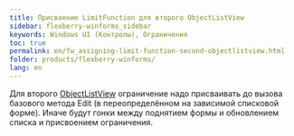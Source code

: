 ```yaml
---
title: Присвоение LimitFunction для второго ObjectListView
sidebar: flexberry-winforms_sidebar
keywords: Windows UI (Контролы), Ограничения
toc: true
permalink: en/fw_assigning-limit-function-second-objectlistview.html
folder: products/flexberry-winforms/
lang: en
---
```


Для второго [ObjectListView](fw_objectlistview.html) ограничение надо присваивать до вызова базового метода Edit (в переопределённом на зависимой списковой форме). Иначе будут гонки между поднятием формы и обновлением списка и присвоением ограничения.